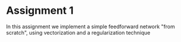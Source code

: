 # Assignment 1
In this assignment we implement a simple feedforward network "from scratch", using vectorization and a regularization technique